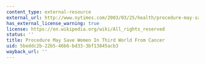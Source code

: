 ```yaml
---
content_type: external-resource
external_url: http://www.nytimes.com/2003/03/25/health/procedure-may-save-women-in-third-world-from-cancer.html
has_external_license_warning: true
license: https://en.wikipedia.org/wiki/All_rights_reserved
status: ''
title: Procedure May Save Women In Third World From Cancer
uid: 5beddc2b-22b5-46b6-bd33-3bf13845acb3
wayback_url: ''
---
```

